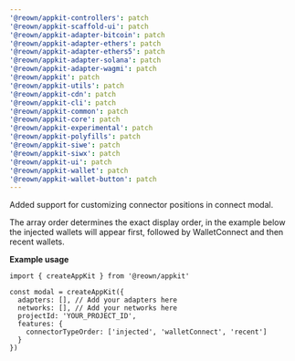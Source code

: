 ```yaml
---
'@reown/appkit-controllers': patch
'@reown/appkit-scaffold-ui': patch
'@reown/appkit-adapter-bitcoin': patch
'@reown/appkit-adapter-ethers': patch
'@reown/appkit-adapter-ethers5': patch
'@reown/appkit-adapter-solana': patch
'@reown/appkit-adapter-wagmi': patch
'@reown/appkit': patch
'@reown/appkit-utils': patch
'@reown/appkit-cdn': patch
'@reown/appkit-cli': patch
'@reown/appkit-common': patch
'@reown/appkit-core': patch
'@reown/appkit-experimental': patch
'@reown/appkit-polyfills': patch
'@reown/appkit-siwe': patch
'@reown/appkit-siwx': patch
'@reown/appkit-ui': patch
'@reown/appkit-wallet': patch
'@reown/appkit-wallet-button': patch
---
```


Added support for customizing connector positions in connect modal. 

The array order determines the exact display order, in the example below the injected wallets will appear first, followed by WalletConnect and then recent wallets.

**Example usage**

```tsx
import { createAppKit } from '@reown/appkit'

const modal = createAppKit({
  adapters: [], // Add your adapters here
  networks: [], // Add your networks here
  projectId: 'YOUR_PROJECT_ID',
  features: {
    connectorTypeOrder: ['injected', 'walletConnect', 'recent']
  }
})
```
